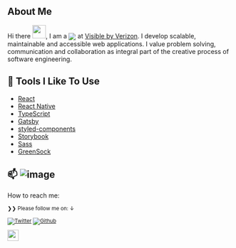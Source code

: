 ## About Me

Hi there <img src="https://media.giphy.com/media/hvRJCLFzcasrR4ia7z/giphy.gif" width="30px">, I am a <img align="center" src="https://img.shields.io/badge/Software-Engineer-brightgreen"/></a> at <a href="https://www.visible.com/">Visible by Verizon</a>. I develop scalable, maintainable and accessible web applications. I value problem solving, communication and collaboration as integral part of the creative process of software engineering. 

## 🔧 Tools I Like To Use

- [React](https://reactjs.org/)
- [React Native](https://reactnative.dev/)
- [TypeScript](https://www.typescriptlang.org/)
- [Gatsby](https://www.gatsbyjs.com/)
- [styled-components](https://styled-components.com/)
- [Storybook](https://storybook.js.org/)
- [Sass](https://sass-lang.com/)
- [GreenSock](https://greensock.com/gsap/)


## 📫 ![image](https://user-images.githubusercontent.com/38052463/168395311-9b147f4f-a1b4-4cd8-a0d9-a75218139ea1.png)
How to reach me:

<small>❯❯ Please follow me on: ↓</strong>


[![Twitter](https://img.shields.io/twitter/follow/skepticalnomad?label=%40skepticalnomad&style=social)][t] [![Github](https://img.shields.io/github/followers/xarfo?style=social&label=Follow)][g] 


[t]: https://twitter.com/skepticalnomad
[g]: https://github.com/xarfo

<a href="https://medium.com/@abdul.ahmad95"><img src="https://img.shields.io/badge/medium-%2312100E.svg?&style=for-the-badge&logo=medium&logoColor=white" height=25></a>
